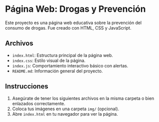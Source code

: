 # Página Web: Drogas y Prevención

Este proyecto es una página web educativa sobre la prevención del consumo de drogas. Fue creado con HTML, CSS y JavaScript.

## Archivos

- `index.html`: Estructura principal de la página web.
- `index.css`: Estilo visual de la página.
- `index.js`: Comportamiento interactivo básico con alertas.
- `README.md`: Información general del proyecto.

## Instrucciones

1. Asegúrate de tener los siguientes archivos en la misma carpeta o bien enlazados correctamente.
2. Coloca tus imágenes en una carpeta `img/` (opcional).
3. Abre `index.html` en tu navegador para ver la página.
